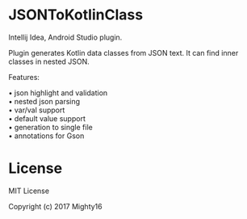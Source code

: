 # JSONToKotlinClass
Intellij Idea, Android Studio plugin.

Plugin generates Kotlin data classes from JSON text. It can find inner classes in nested JSON.

Features: 

• json highlight and validation<br />
• nested json parsing<br />
• var/val support<br />
• default value support<br />
• generation to single file<br />
• annotations for Gson

# License
MIT License

Copyright (c) 2017 Mighty16

